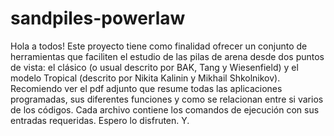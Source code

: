 # sandpiles-powerlaw

Hola a todos!
Este proyecto tiene como finalidad ofrecer un conjunto de herramientas que faciliten el estudio de las pilas de arena desde dos puntos de vista: el clásico (o usual descrito por BAK, Tang y Wiesenfield) y el modelo Tropical (descrito por Nikita Kalinin y Mikhail Shkolnikov). Recomiendo ver el pdf adjunto que resume todas las aplicaciones programadas, sus diferentes funciones y como se relacionan entre si varios de los códigos. Cada archivo contiene los comandos de ejecución con sus entradas requeridas. 
Espero lo disfruten.
Y.
